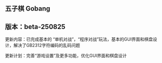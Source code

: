 ## 五子棋 Gobang

## 版本：beta-250825

更新内容：已完成基本的 “单机对战”，“程序对战”玩法，基本的GUI界面和棋盘设计，解决了GB2312字符编码的乱码问题

更新计划：完善“游戏设置”及更多功能，优化GUI界面和棋盘设计
